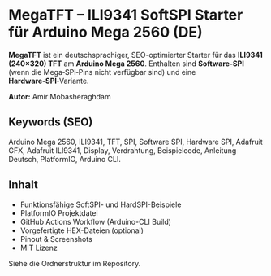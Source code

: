 # MegaTFT – ILI9341 SoftSPI Starter für Arduino Mega 2560 (DE)

**MegaTFT** ist ein deutschsprachiger, SEO-optimierter Starter für das **ILI9341 (240×320) TFT** am **Arduino Mega 2560**. Enthalten sind **Software‑SPI** (wenn die Mega‑SPI‑Pins nicht verfügbar sind) und eine **Hardware‑SPI**‑Variante.

**Autor:** Amir Mobasheraghdam

## Keywords (SEO)
Arduino Mega 2560, ILI9341, TFT, SPI, Software SPI, Hardware SPI, Adafruit GFX, Adafruit ILI9341, Display, Verdrahtung, Beispielcode, Anleitung Deutsch, PlatformIO, Arduino CLI.

## Inhalt
- Funktionsfähige SoftSPI- und HardSPI-Beispiele
- PlatformIO Projektdatei
- GitHub Actions Workflow (Arduino-CLI Build)
- Vorgefertigte HEX-Dateien (optional)
- Pinout & Screenshots
- MIT Lizenz

Siehe die Ordnerstruktur im Repository.

